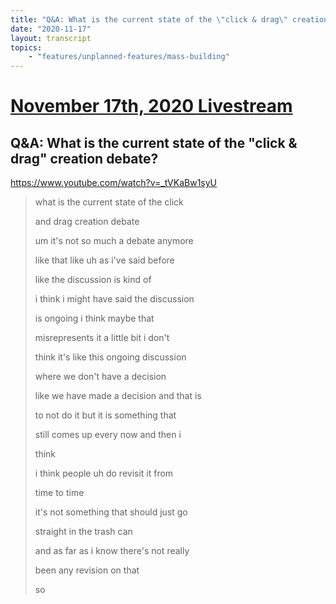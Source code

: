 ```yaml
---
title: "Q&A: What is the current state of the \"click & drag\" creation debate?"
date: "2020-11-17"
layout: transcript
topics:
    - "features/unplanned-features/mass-building"
---
```

# [November 17th, 2020 Livestream](../2020-11-17.md)
## Q&A: What is the current state of the "click & drag" creation debate?
https://www.youtube.com/watch?v=_tVKaBw1syU
> what is the current state of the click
> 
> and drag creation debate
> 
> um it's not so much a debate anymore
> 
> like that like uh as i've said before
> 
> like the discussion is kind of
> 
> i think i might have said the discussion
> 
> is ongoing i think maybe that
> 
> misrepresents it a little bit i don't
> 
> think it's like this ongoing discussion
> 
> where we don't have a decision
> 
> like we have made a decision and that is
> 
> to not do it but it is something that
> 
> still comes up every now and then i
> 
> think
> 
> i think people uh do revisit it from
> 
> time to time
> 
> it's not something that should just go
> 
> straight in the trash can
> 
> and as far as i know there's not really
> 
> been any revision on that
> 
> so
> 
